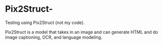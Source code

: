 # Pix2Struct-
Testing using Pix2Struct (not my code).

Pix2Struct is a model that takes in an image and can generate HTML and do image captioning, OCR, and language modeling.
